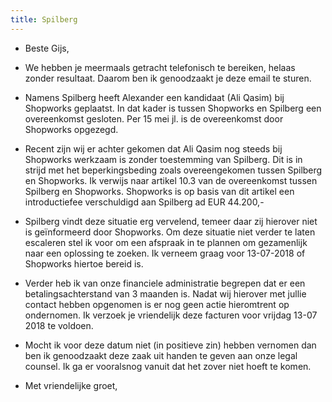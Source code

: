 ```yaml
---
title: Spilberg
---
```


- Beste Gijs,

- We hebben je meermaals getracht telefonisch te bereiken,
helaas zonder resultaat. Daarom ben ik genoodzaakt je deze email te sturen.

- Namens Spilberg heeft Alexander een kandidaat (Ali Qasim)
bij Shopworks geplaatst. In dat kader is tussen Shopworks en Spilberg een
overeenkomst gesloten. Per 15 mei jl. is de overeenkomst door Shopworks
opgezegd.

- Recent zijn wij er achter gekomen dat Ali Qasim nog steeds
bij Shopworks werkzaam is zonder toestemming van Spilberg. Dit is in strijd met
het beperkingsbeding zoals overeengekomen tussen Spilberg en Shopworks. Ik
verwijs naar artikel 10.3 van de overeenkomst tussen Spilberg en Shopworks.
Shopworks is op basis van dit artikel een introductiefee verschuldigd aan
Spilberg ad EUR 44.200,-

- Spilberg vindt deze situatie erg vervelend, temeer daar zij
hierover niet is geïnformeerd door Shopworks. Om deze situatie niet verder te
laten escaleren stel ik voor om een afspraak in te plannen om gezamenlijk naar
een oplossing te zoeken. Ik verneem graag voor 13-07-2018 of Shopworks hiertoe
bereid is.

- Verder heb ik van onze financiele administratie begrepen dat
er een betalingsachterstand van 3 maanden is. Nadat wij hierover met jullie
contact hebben opgenomen is er nog geen actie hieromtrent op ondernomen. Ik
verzoek je vriendelijk deze facturen voor vrijdag 13-07 2018 te voldoen.

- Mocht ik voor deze datum niet (in positieve zin) hebben
vernomen dan ben ik genoodzaakt deze zaak uit handen te geven aan onze legal
counsel. Ik ga er vooralsnog vanuit dat het zover niet hoeft te komen.

- Met vriendelijke groet,
